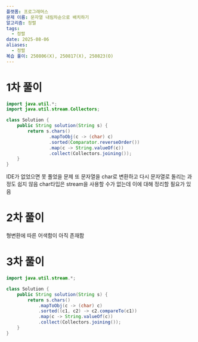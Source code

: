 ```yaml
---
플랫폼: 프로그래머스
문제 이름: 문자열 내림차순으로 배치하기
알고리즘: 정렬
tags:
  - 정렬
date: 2025-08-06
aliases:
  - 정렬
복습 풀이: 250806(X), 250817(X), 250823(O)
---
```

# 1차 풀이
```java
import java.util.*;
import java.util.stream.Collectors;

class Solution {
    public String solution(String s) {
        return s.chars()
                .mapToObj(c -> (char) c)
                .sorted(Comparator.reverseOrder())
                .map(c -> String.valueOf(c))
                .collect(Collectors.joining());       
    }
}
```
IDE가 없었으면 못 풀었을 문제
또 문자열을 char로 변환하고 다시 문자열로 돌리는 과정도 쉽지 않음
char타입은 stream을 사용할 수가 없는데 이에 대해 정리할 필요가 있음
# 2차 풀이
형변환에 따른 어색함이 아직 존재함

# 3차 풀이
```java
import java.util.stream.*;

class Solution {
    public String solution(String s) {
        return s.chars()
            .mapToObj(c -> (char) c)
            .sorted((c1, c2) -> c2.compareTo(c1))
            .map(c -> String.valueOf(c))
            .collect(Collectors.joining());
    }
}
```